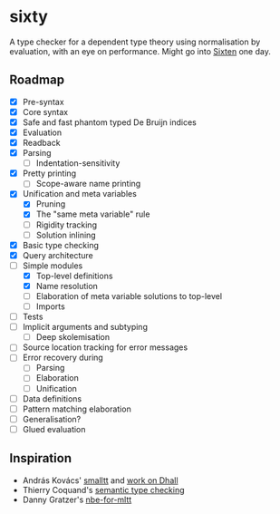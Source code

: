 # sixty

A type checker for a dependent type theory using normalisation by evaluation,
with an eye on performance.
Might go into [Sixten](https://github.com/ollef/sixten) one day.

## Roadmap

- [x] Pre-syntax
- [x] Core syntax
- [x] Safe and fast phantom typed De Bruijn indices
- [x] Evaluation
- [x] Readback
- [x] Parsing
  - [ ] Indentation-sensitivity
- [x] Pretty printing
  - [ ] Scope-aware name printing
- [x] Unification and meta variables
  - [x] Pruning
  - [x] The "same meta variable" rule
  - [ ] Rigidity tracking
  - [ ] Solution inlining
- [x] Basic type checking
- [x] Query architecture
- [ ] Simple modules
  - [x] Top-level definitions
  - [x] Name resolution
  - [ ] Elaboration of meta variable solutions to top-level
  - [ ] Imports
- [ ] Tests
- [ ] Implicit arguments and subtyping
  - [ ] Deep skolemisation
- [ ] Source location tracking for error messages
- [ ] Error recovery during
  - [ ] Parsing
  - [ ] Elaboration
  - [ ] Unification
- [ ] Data definitions
- [ ] Pattern matching elaboration
- [ ] Generalisation?
- [ ] Glued evaluation

## Inspiration

* András Kovács' [smalltt](https://github.com/AndrasKovacs/smalltt) and [work on Dhall](https://discourse.dhall-lang.org/t/nbe-type-checking-conversion-checking/55)
* Thierry Coquand's [semantic type checking](http://www.cse.chalmers.se/~coquand/type.ps)
* Danny Gratzer's [nbe-for-mltt](https://github.com/jozefg/nbe-for-mltt)
